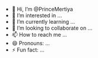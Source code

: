 - 👋 Hi, I’m @PrinceMertiya
- 👀 I’m interested in ...
- 🌱 I’m currently learning ...
- 💞️ I’m looking to collaborate on ...
- 📫 How to reach me ...
- 😄 Pronouns: ...
- ⚡ Fun fact: ...

<!---
PrinceMertiya/PrinceMertiya is a ✨ special ✨ repository because its `README.md` (this file) appears on your GitHub profile.
You can click the Preview link to take a look at your changes.
--->
